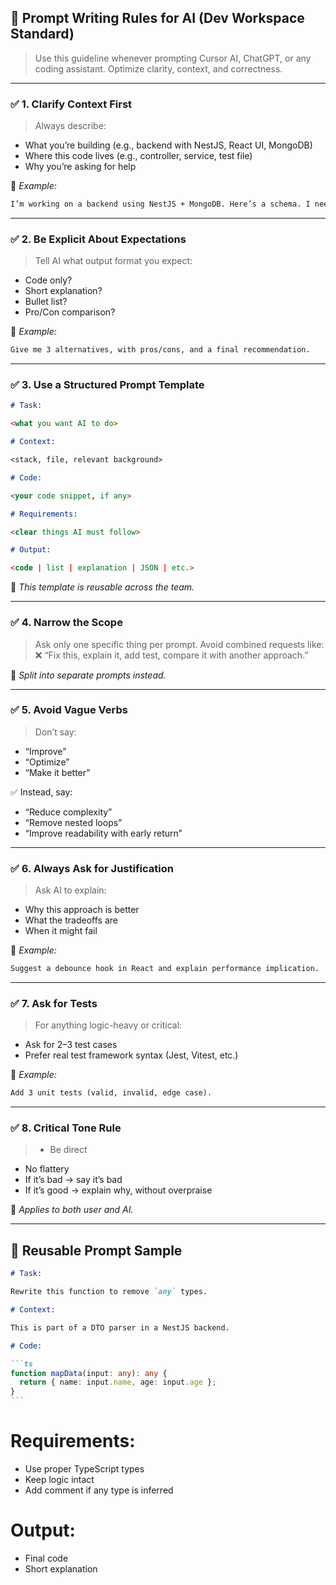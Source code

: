 ## 🧠 Prompt Writing Rules for AI (Dev Workspace Standard)

> Use this guideline whenever prompting Cursor AI, ChatGPT, or any coding assistant. Optimize clarity, context, and correctness.

---

### ✅ 1. **Clarify Context First**

> Always describe:

- What you’re building (e.g., backend with NestJS, React UI, MongoDB)
- Where this code lives (e.g., controller, service, test file)
- Why you’re asking for help

📌 _Example:_

```md
I’m working on a backend using NestJS + MongoDB. Here’s a schema. I need to validate email format in `pre('save')`.
```

---

### ✅ 2. **Be Explicit About Expectations**

> Tell AI what output format you expect:

- Code only?
- Short explanation?
- Bullet list?
- Pro/Con comparison?

📌 _Example:_

```md
Give me 3 alternatives, with pros/cons, and a final recommendation.
```

---

### ✅ 3. **Use a Structured Prompt Template**

```md
# Task:

<what you want AI to do>

# Context:

<stack, file, relevant background>

# Code:

<your code snippet, if any>

# Requirements:

<clear things AI must follow>

# Output:

<code | list | explanation | JSON | etc.>
```

📌 _This template is reusable across the team._

---

### ✅ 4. **Narrow the Scope**

> Ask only one specific thing per prompt.
> Avoid combined requests like:
> ❌ “Fix this, explain it, add test, compare it with another approach.”

📌 _Split into separate prompts instead._

---

### ✅ 5. **Avoid Vague Verbs**

> Don’t say:

- “Improve”
- “Optimize”
- “Make it better”

✅ Instead, say:

- “Reduce complexity”
- “Remove nested loops”
- “Improve readability with early return”

---

### ✅ 6. **Always Ask for Justification**

> Ask AI to explain:

- Why this approach is better
- What the tradeoffs are
- When it might fail

📌 _Example:_

```md
Suggest a debounce hook in React and explain performance implication.
```

---

### ✅ 7. **Ask for Tests**

> For anything logic-heavy or critical:

- Ask for 2–3 test cases
- Prefer real test framework syntax (Jest, Vitest, etc.)

📌 _Example:_

```md
Add 3 unit tests (valid, invalid, edge case).
```

---

### ✅ 8. **Critical Tone Rule**

> - Be direct

- No flattery
- If it’s bad → say it’s bad
- If it’s good → explain why, without overpraise

📌 _Applies to both user and AI._

---

## 🔁 Reusable Prompt Sample

````md
# Task:

Rewrite this function to remove `any` types.

# Context:

This is part of a DTO parser in a NestJS backend.

# Code:

```ts
function mapData(input: any): any {
  return { name: input.name, age: input.age };
}
```
````

# Requirements:

- Use proper TypeScript types
- Keep logic intact
- Add comment if any type is inferred

# Output:

- Final code
- Short explanation
